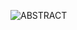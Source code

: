 ![ABSTRACT](https://github.com/Daniel-Hub01/Python-Projects/assets/77064553/8d21500b-7890-457a-9899-e0a0a8926c4a)
